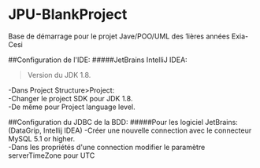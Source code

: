 # JPU-BlankProject

Base de démarrage pour le projet Jave/POO/UML des 1ières années Exia-Cesi

##Configuration de l'IDE:
#####JetBrains IntelliJ IDEA:
 >Version du JDK 1.8.
 
 -Dans Project Structure>Project:  
 -Changer le project SDK pour JDK 1.8.  
 -De même pour Project language level.

##Configuration du JDBC de la BDD:
#####Pour les logiciel JetBrains: (DataGrip, Intellij IDEA)
  -Créer une nouvelle connection avec le connecteur MySQL 5.1 or higher.  
  -Dans les propriétés d'une connection modifier le paramètre serverTimeZone pour UTC  